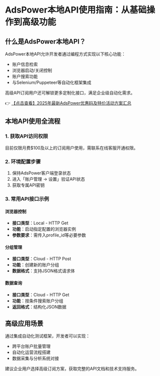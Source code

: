 # AdsPower本地API使用指南：从基础操作到高级功能

## 什么是AdsPower本地API？

AdsPower本地API允许开发者通过编程方式实现以下核心功能：
- 账户信息检索
- 浏览器启动/关闭控制
- 账户搜索功能
- 与Selenium/Puppeteer等自动化框架集成

高级API订阅用户还可解锁更多定制化接口，满足企业级自动化需求。

👉 [【点击查看】2025年最新AdsPower优惠码及特价活动方案汇总](https://bit.ly/adspower_free)

## 本地API使用全流程

### 1. 获取API访问权限
目前仅限月费$100及以上的订阅用户使用，需联系在线客服开通权限。

### 2. 环境配置步骤
1. 保持AdsPower客户端登录状态
2. 进入「账户管理 → 设置」验证API状态
3. 获取专属API密钥

### 3. 常用API接口示例

#### 浏览器控制
- **接口类型**：Local - HTTP Get
- **功能**：启动指定配置的浏览器实例
- **参数要求**：需传入profile_id等必要参数

#### 分组管理
- **接口类型**：Cloud - HTTP Post
- **功能**：创建新的账户分组
- **数据格式**：支持JSON格式请求体

#### 数据查询
- **接口类型**：Cloud - HTTP Get
- **功能**：按条件搜索账户分组
- **返回格式**：结构化JSON数据

## 高级应用场景
通过集成自动化测试框架，开发者可以实现：
- 跨平台账户批量管理
- 自动化运营流程搭建
- 数据采集与分析系统对接

建议企业用户选择高级订阅方案，获取完整的API文档和技术支持服务。